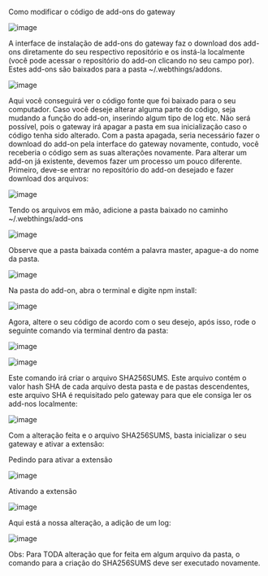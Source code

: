 Como modificar o código de add-ons do gateway

![image](https://user-images.githubusercontent.com/56172744/150709236-db1e8819-2243-4f60-83c8-8bb970eec712.png)

A interface de instalação de add-ons do gateway faz o download dos add-ons diretamente do seu respectivo repositório e os instá-la localmente (você pode acessar o repositório do add-on clicando no seu campo por). Estes add-ons são baixados para a pasta ~/.webthings/addons.

![image](https://user-images.githubusercontent.com/56172744/150709258-4503721c-4a0b-4f90-b3e6-abd9ebadccbd.png)

Aqui você conseguirá ver o código fonte que foi baixado para o seu computador. Caso você deseje alterar alguma parte do código, seja mudando a função do add-on, inserindo algum tipo de log etc. Não será possível, pois o gateway irá apagar a pasta em sua inicialização caso o código tenha sido alterado. Com a pasta apagada, seria necessário fazer o download do add-on pela interface do gateway novamente, contudo, você receberia o código sem as suas alterações novamente.
Para alterar um add-on já existente, devemos fazer um processo um pouco diferente. Primeiro, deve-se entrar no repositório do add-on desejado e fazer download dos arquivos:

![image](https://user-images.githubusercontent.com/56172744/150709265-23ce6cd1-bf35-480d-b786-c2a65a8eb7b9.png)

Tendo os arquivos em mão, adicione a pasta baixado no caminho ~/.webthings/add-ons

![image](https://user-images.githubusercontent.com/56172744/150709278-9df444ea-21e4-4dbf-9c2f-4f5fcf549aef.png)

Observe que a pasta baixada contém a palavra master, apague-a do nome da pasta.

![image](https://user-images.githubusercontent.com/56172744/150709287-88b6ddff-a845-4ab4-858e-31a08757e941.png)

Na pasta do add-on, abra o terminal e digite npm install:

![image](https://user-images.githubusercontent.com/56172744/150709296-786927fb-b1f7-4580-b333-da1a5e2532dd.png)

Agora, altere o seu código de acordo com o seu desejo, após isso, rode o seguinte comando via terminal dentro da pasta:

![image](https://user-images.githubusercontent.com/56172744/150709305-affb61f6-497c-4f29-b8f8-dd22d5ca3b1a.png)

![image](https://user-images.githubusercontent.com/56172744/150709313-571f0e55-37bd-4872-b62e-8ae912667043.png)

 
Este comando irá criar o arquivo SHA256SUMS. Este arquivo contém o valor hash SHA de cada arquivo desta pasta e de pastas descendentes, este arquivo SHA é requisitado pelo gateway para que ele consiga ler os add-nos localmente:

![image](https://user-images.githubusercontent.com/56172744/150709321-8423e55e-e75c-42f1-a95d-47386ceef17a.png)

Com a alteração feita e o arquivo SHA256SUMS, basta inicializar o seu gateway e ativar a extensão:

Pedindo para ativar a extensão

![image](https://user-images.githubusercontent.com/56172744/150709329-acd5fa93-4f80-49da-b524-77d69040691e.png)

Ativando a extensão

![image](https://user-images.githubusercontent.com/56172744/150709339-ee8de3e5-8367-4491-a0ca-5dd979ef9850.png)

Aqui está a nossa alteração, a adição de um log:

![image](https://user-images.githubusercontent.com/56172744/150709350-38beaa6c-39f4-47d6-b060-abdc555f4a42.png)

Obs: Para TODA alteração que for feita em algum arquivo da pasta, o comando para a criação do SHA256SUMS deve ser executado novamente.
